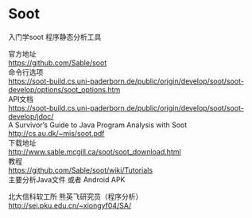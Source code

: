 # Soot

入门学soot
程序静态分析工具

官方地址<br />
https://github.com/Sable/soot  <br />
命令行选项 <br />
https://soot-build.cs.uni-paderborn.de/public/origin/develop/soot/soot-develop/options/soot_options.htm <br />
API文档 <br />
https://soot-build.cs.uni-paderborn.de/public/origin/develop/soot/soot-develop/jdoc/ <br />
A Survivor’s Guide to Java Program Analysis with Soot <br />
http://cs.au.dk/~mis/soot.pdf <br />
下载地址 <br />
http://www.sable.mcgill.ca/soot/soot_download.html <br />
教程 <br />
https://github.com/Sable/soot/wiki/Tutorials <br />
主要分析Java文件 或者 Android APK<br />


北大信科软工所 熊英飞研究员（程序分析） <br />
http://sei.pku.edu.cn/~xiongyf04/SA/

